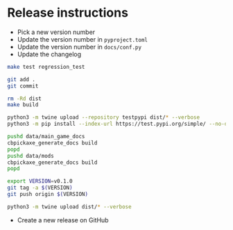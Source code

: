 # Release instructions
* Pick a new version number
* Update the version number in `pyproject.toml`
* Update the version number in `docs/conf.py`
* Update the changelog
```bash
make test regression_test

git add .
git commit

rm -Rd dist
make build

python3 -m twine upload --repository testpypi dist/* --verbose
python3 -m pip install --index-url https://test.pypi.org/simple/ --no-deps cbpickaxe --force-reinstall

pushd data/main_game_docs
cbpickaxe_generate_docs build
popd
pushd data/mods
cbpickaxe_generate_docs build
popd

export VERSION=v0.1.0
git tag -a $(VERSION)
git push origin $(VERSION)

python3 -m twine upload dist/* --verbose
```
* Create a new release on GitHub